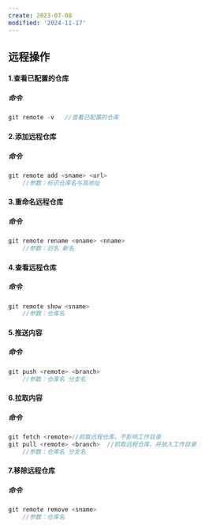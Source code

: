 ```yaml
---
create: 2023-07-08
modified: '2024-11-17'
---
```


## 远程操作

#### 1.查看已配置的仓库

##### 命令

```c
git remote -v	//查看已配置的仓库
```

#### 2.添加远程仓库

##### 命令

```c
git remote add <sname> <url>	
    //参数：标识仓库名与其地址
```

#### 3.重命名远程仓库

##### 命令

```c
git remote rename <oname> <nname>
    //参数：旧名 新名
```

#### 4.查看远程仓库

##### 命令

```c
git remote show <sname>
    //参数：仓库名
```

#### 5.推送内容

##### 命令

```c
git push <remote> <branch>
    //参数：仓库名 分支名
```

#### 6.拉取内容

##### 命令

```c
git fetch <remote>//抓取远程仓库，不影响工作目录
git pull <remote> <branch>	//抓取远程仓库，并放入工作目录
    //参数：仓库名 分支名
```

#### 7.移除远程仓库

##### 命令

```c
git remote remove <sname>
    //参数：仓库名
```